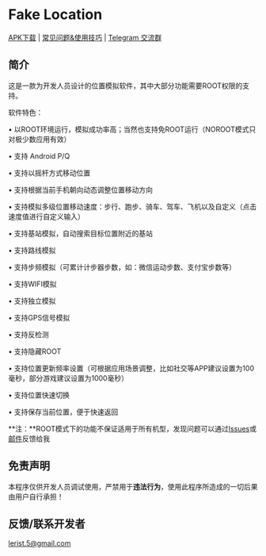# Fake Location
 [APK下载](https://github.com/Lerist/fakelocation.github.io/releases/)   |   [常见问题&使用技巧](https://github.com/Lerist/fakelocation.github.io/blob/master/FAQ/zh/FAQ.md)   |   [Telegram 交流群](https://t.me/fakelocation)

## 简介
这是一款为开发人员设计的位置模拟软件，其中大部分功能需要ROOT权限的支持。

软件特色：

• 以ROOT环境运行，模拟成功率高；当然也支持免ROOT运行（NOROOT模式只对极少数应用有效）

• 支持 Android P/Q

• 支持以摇杆方式移动位置

• 支持根据当前手机朝向动态调整位置移动方向

• 支持模拟多级位置移动速度：步行、跑步、骑车、驾车、飞机以及自定义（点击速度值进行自定义输入）

• 支持基站模拟，自动搜索目标位置附近的基站

• 支持路线模拟

• 支持步频模拟（可累计计步器步数，如：微信运动步数、支付宝步数等）

• 支持WIFI模拟

• 支持独立模拟

• 支持GPS信号模拟

• 支持反检测

• 支持隐藏ROOT

• 支持位置更新频率设置（可根据应用场景调整，比如社交等APP建议设置为100毫秒，部分游戏建议设置为1000毫秒）

• 支持位置快速切换

• 支持保存当前位置，便于快速返回

**注：**ROOT模式下的功能不保证适用于所有机型，发现问题可以通过[Issues](https://github.com/Lerist/fakelocation.github.io/issues)或[邮件](mailto:lerist.5@gmail.com)反馈给我

## 免责声明
本程序仅供开发人员调试使用，严禁用于**违法行为**，使用此程序所造成的一切后果由用户自行承担！

## 反馈/联系开发者
[lerist.5@gmail.com](mailto:lerist.5@gmail.com)
